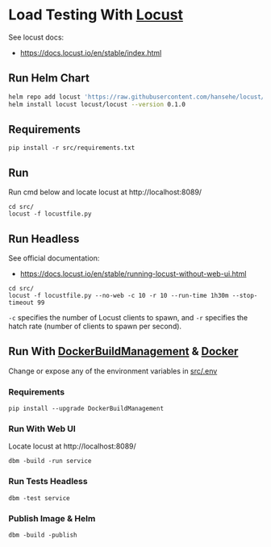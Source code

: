 # Load Testing With [Locust](https://locust.io/)

See locust docs:
- https://docs.locust.io/en/stable/index.html

## Run Helm Chart
```bash
helm repo add locust 'https://raw.githubusercontent.com/hansehe/locust/master/helm/charts'
helm install locust locust/locust --version 0.1.0
```

## Requirements
```
pip install -r src/requirements.txt
```

## Run
Run cmd below and locate locust at http://localhost:8089/
```
cd src/
locust -f locustfile.py
```

## Run Headless 
See official documentation: 
- https://docs.locust.io/en/stable/running-locust-without-web-ui.html

```
cd src/
locust -f locustfile.py --no-web -c 10 -r 10 --run-time 1h30m --stop-timeout 99
```

`-c` specifies the number of Locust clients to spawn, and `-r` specifies the hatch rate (number of clients to spawn per second).

## Run With [DockerBuildManagement](https://github.com/DIPSAS/DockerBuildManagement) & [Docker](https://www.docker.com/)
Change or expose any of the environment variables in [src/.env](src/.env)

### Requirements
```
pip install --upgrade DockerBuildManagement
```

### Run With Web UI
Locate locust at http://localhost:8089/
```
dbm -build -run service
```

### Run Tests Headless
```
dbm -test service
```

### Publish Image & Helm
```
dbm -build -publish
```
